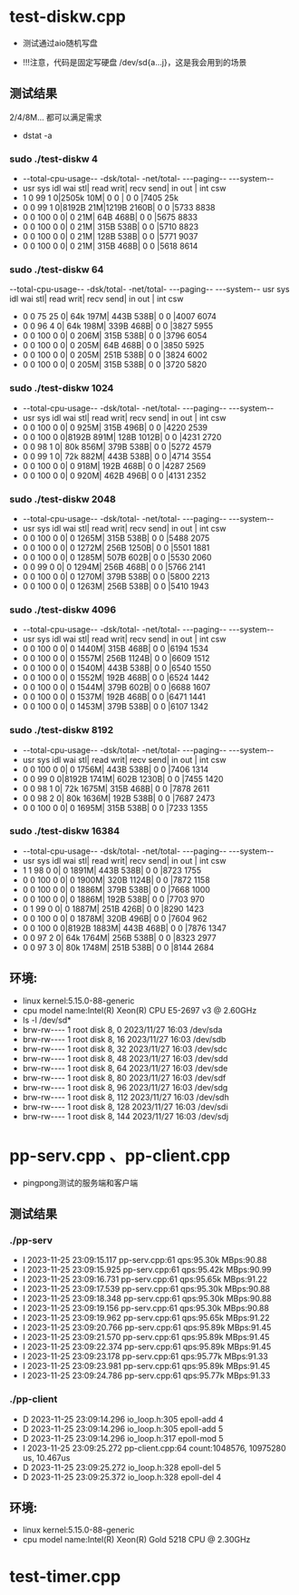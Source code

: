 # test-diskw.cpp
* 测试通过aio随机写盘

* !!!注意，代码是固定写硬盘 /dev/sd{a...j}，这是我会用到的场景

## 测试结果 

2/4/8M... 都可以满足需求

* dstat -a

### sudo ./test-diskw 4
* --total-cpu-usage-- -dsk/total- -net/total- ---paging-- ---system--
* usr sys idl wai stl| read  writ| recv  send|  in   out | int   csw
*   1   0  99   1   0|2505k   10M|   0     0 |   0     0 |7405    25k
*   0   0  99   1   0|8192B   21M|1219B 2160B|   0     0 |5733  8838
*   0   0 100   0   0|   0    21M|  64B  468B|   0     0 |5675  8833
*   0   0 100   0   0|   0    21M| 315B  538B|   0     0 |5710  8823
*   0   0 100   0   0|   0    21M| 128B  538B|   0     0 |5771  9037
*   0   0 100   0   0|   0    21M| 315B  468B|   0     0 |5618  8614

### sudo ./test-diskw 64
--total-cpu-usage-- -dsk/total- -net/total- ---paging-- ---system--
usr sys idl wai stl| read  writ| recv  send|  in   out | int   csw
*   0   0  75  25   0|  64k  197M| 443B  538B|   0     0 |4007  6074
*   0   0  96   4   0|  64k  198M| 339B  468B|   0     0 |3827  5955
*   0   0 100   0   0|   0   206M| 315B  538B|   0     0 |3796  6054
*   0   0 100   0   0|   0   205M|  64B  468B|   0     0 |3850  5925
*   0   0 100   0   0|   0   205M| 251B  538B|   0     0 |3824  6002
*   0   0 100   0   0|   0   205M| 315B  538B|   0     0 |3720  5820


### sudo ./test-diskw 1024
* --total-cpu-usage-- -dsk/total- -net/total- ---paging-- ---system--
* usr sys idl wai stl| read  writ| recv  send|  in   out | int   csw
*   0   0 100   0   0|   0   925M| 315B  496B|   0     0 |4220  2539
*   0   0 100   0   0|8192B  891M| 128B 1012B|   0     0 |4231  2720
*   0   0  98   1   0|  80k  856M| 379B  538B|   0     0 |5272  4579
*   0   0  99   1   0|  72k  882M| 443B  538B|   0     0 |4714  3554
*   0   0 100   0   0|   0   918M| 192B  468B|   0     0 |4287  2569
*   0   0 100   0   0|   0   920M| 462B  496B|   0     0 |4131  2352

### sudo ./test-diskw 2048
* --total-cpu-usage-- -dsk/total- -net/total- ---paging-- ---system--
* usr sys idl wai stl| read  writ| recv  send|  in   out | int   csw
*   0   0 100   0   0|   0  1265M| 315B  538B|   0     0 |5488  2075
*   0   0 100   0   0|   0  1272M| 256B 1250B|   0     0 |5501  1881
*   0   0 100   0   0|   0  1285M| 507B  602B|   0     0 |5530  2060
*   0   0  99   0   0|   0  1294M| 256B  468B|   0     0 |5766  2141
*   0   0 100   0   0|   0  1270M| 379B  538B|   0     0 |5800  2213
*   0   0 100   0   0|   0  1263M| 256B  538B|   0     0 |5410  1943



### sudo ./test-diskw 4096
* --total-cpu-usage-- -dsk/total- -net/total- ---paging-- ---system--
* usr sys idl wai stl| read  writ| recv  send|  in   out | int   csw
*   0   0 100   0   0|   0  1440M| 315B  468B|   0     0 |6194  1534
*   0   0 100   0   0|   0  1557M| 256B 1124B|   0     0 |6609  1512
*   0   0 100   0   0|   0  1540M| 443B  538B|   0     0 |6540  1550
*   0   0 100   0   0|   0  1552M| 192B  468B|   0     0 |6524  1442
*   0   0 100   0   0|   0  1544M| 379B  602B|   0     0 |6688  1607
*   0   0 100   0   0|   0  1537M| 192B  468B|   0     0 |6471  1441
*   0   0 100   0   0|   0  1453M| 379B  538B|   0     0 |6107  1342


### sudo ./test-diskw 8192
* --total-cpu-usage-- -dsk/total- -net/total- ---paging-- ---system--
* usr sys idl wai stl| read  writ| recv  send|  in   out | int   csw
*   0   0 100   0   0|   0  1756M| 443B  538B|   0     0 |7406  1314
*   0   0  99   0   0|8192B 1741M| 602B 1230B|   0     0 |7455  1420
*   0   0  98   1   0|  72k 1675M| 315B  468B|   0     0 |7878  2611
*   0   0  98   2   0|  80k 1636M| 192B  538B|   0     0 |7687  2473
*   0   0 100   0   0|   0  1695M| 315B  538B|   0     0 |7233  1355


### sudo ./test-diskw 16384
* --total-cpu-usage-- -dsk/total- -net/total- ---paging-- ---system--
* usr sys idl wai stl| read  writ| recv  send|  in   out | int   csw
*   1   1  98   0   0|   0  1891M| 443B  538B|   0     0 |8723  1755
*   0   0 100   0   0|   0  1900M| 320B 1124B|   0     0 |7872  1158
*   0   0 100   0   0|   0  1886M| 379B  538B|   0     0 |7668  1000
*   0   0 100   0   0|   0  1886M| 192B  538B|   0     0 |7703   970
*   0   1  99   0   0|   0  1887M| 251B  426B|   0     0 |8290  1423
*   0   0 100   0   0|   0  1878M| 320B  496B|   0     0 |7604   962
*   0   0 100   0   0|8192B 1883M| 443B  468B|   0     0 |7876  1347
*   0   0  97   2   0|  64k 1764M| 256B  538B|   0     0 |8323  2977
*   0   0  97   3   0|  80k 1748M| 251B  538B|   0     0 |8144  2684

## 环境:
* linux kernel:5.15.0-88-generic
* cpu model name:Intel(R) Xeon(R) CPU E5-2697 v3 @ 2.60GHz
* ls -l /dev/sd*
*  brw-rw---- 1 root disk 8,   0 2023/11/27 16:03 /dev/sda
*  brw-rw---- 1 root disk 8,  16 2023/11/27 16:03 /dev/sdb
*  brw-rw---- 1 root disk 8,  32 2023/11/27 16:03 /dev/sdc
*  brw-rw---- 1 root disk 8,  48 2023/11/27 16:03 /dev/sdd
*  brw-rw---- 1 root disk 8,  64 2023/11/27 16:03 /dev/sde
*  brw-rw---- 1 root disk 8,  80 2023/11/27 16:03 /dev/sdf
*  brw-rw---- 1 root disk 8,  96 2023/11/27 16:03 /dev/sdg
*  brw-rw---- 1 root disk 8, 112 2023/11/27 16:03 /dev/sdh
*  brw-rw---- 1 root disk 8, 128 2023/11/27 16:03 /dev/sdi
*  brw-rw---- 1 root disk 8, 144 2023/11/27 16:03 /dev/sdj


# pp-serv.cpp 、pp-client.cpp

* pingpong测试的服务端和客户端

## 测试结果 

### ./pp-serv
* I 2023-11-25 23:09:15.117 pp-serv.cpp:61 qps:95.30k MBps:90.88
* I 2023-11-25 23:09:15.925 pp-serv.cpp:61 qps:95.42k MBps:90.99
* I 2023-11-25 23:09:16.731 pp-serv.cpp:61 qps:95.65k MBps:91.22
* I 2023-11-25 23:09:17.539 pp-serv.cpp:61 qps:95.30k MBps:90.88
* I 2023-11-25 23:09:18.348 pp-serv.cpp:61 qps:95.30k MBps:90.88
* I 2023-11-25 23:09:19.156 pp-serv.cpp:61 qps:95.30k MBps:90.88
* I 2023-11-25 23:09:19.962 pp-serv.cpp:61 qps:95.65k MBps:91.22
* I 2023-11-25 23:09:20.766 pp-serv.cpp:61 qps:95.89k MBps:91.45
* I 2023-11-25 23:09:21.570 pp-serv.cpp:61 qps:95.89k MBps:91.45
* I 2023-11-25 23:09:22.374 pp-serv.cpp:61 qps:95.89k MBps:91.45
* I 2023-11-25 23:09:23.178 pp-serv.cpp:61 qps:95.77k MBps:91.33
* I 2023-11-25 23:09:23.981 pp-serv.cpp:61 qps:95.89k MBps:91.45
* I 2023-11-25 23:09:24.786 pp-serv.cpp:61 qps:95.77k MBps:91.33

### ./pp-client
* D 2023-11-25 23:09:14.296 io_loop.h:305 epoll-add 4
* D 2023-11-25 23:09:14.296 io_loop.h:305 epoll-add 5
* D 2023-11-25 23:09:14.296 io_loop.h:317 epoll-mod 5
* I 2023-11-25 23:09:25.272 pp-client.cpp:64 count:1048576, 10975280 us,  10.467us
* D 2023-11-25 23:09:25.272 io_loop.h:328 epoll-del 5
* D 2023-11-25 23:09:25.372 io_loop.h:328 epoll-del 4


## 环境:
* linux kernel:5.15.0-88-generic
* cpu model name:Intel(R) Xeon(R) Gold 5218 CPU @ 2.30GHz


# test-timer.cpp

